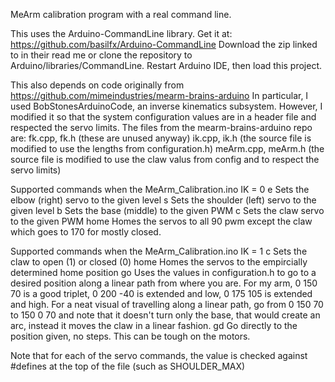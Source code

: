
MeArm calibration program with a real command line. 

This uses the Arduino-CommandLine library. Get it at:
https://github.com/basilfx/Arduino-CommandLine
Download the zip linked to in their read me or clone the repository to Arduino/libraries/CommandLine.
Restart Arduino IDE, then load this project.

This also depends on code originally from 
https://github.com/mimeindustries/mearm-brains-arduino
In particular, I used BobStonesArduinoCode, an inverse kinematics subsystem.  However, I 
modified it so that the system configuration values are in a header file and respected the servo limits.
The files from the mearm-brains-arduino repo are:
	fk.cpp, fk.h (these are unused anyway)
	ik.cpp, ik.h (the source file is modified to use the lengths from configuration.h)
	meArm.cpp, meArm.h (the source file is modified to use the claw valus from config and to respect the servo limits)

Supported commands when the MeArm_Calibration.ino IK = 0
	e <pwm> 	Sets the elbow (right) servo to the given level
	s <pwm> 	Sets the shoulder (left) servo to the given level
	b <pwm>		Sets the base (middle) to the given PWM 
	c <pwm>		Sets the claw servo to the given PWM
	home		Homes the servos to all 90 pwm except the claw which goes to 170 for mostly closed.
	
Supported commands when the MeArm_Calibration.ino IK = 1
	c <open>		Sets the claw to open (1) or closed (0)
	home			Homes the servos to the empircially determined home position
	go <x> <y> <z> 	Uses the values in configuration.h to go to a desired position along a linear path from where you are. 
					For my arm, 0 150 70 is a good triplet, 0 200 -40 is extended and low, 0 175 105 is extended and high.
					For a neat visual of travelling along a linear path, go from 0 150 70 to 150 0 70 and note that it doesn't 
					turn only the base, that would create an arc, instead it moves the claw in a linear fashion.
	gd <x> <y> <z>	Go directly to the position given, no steps. This can be tough on the motors.

	

Note that for each of the servo commands, the value is checked against #defines at the top of the file (such as SHOULDER_MAX) 
